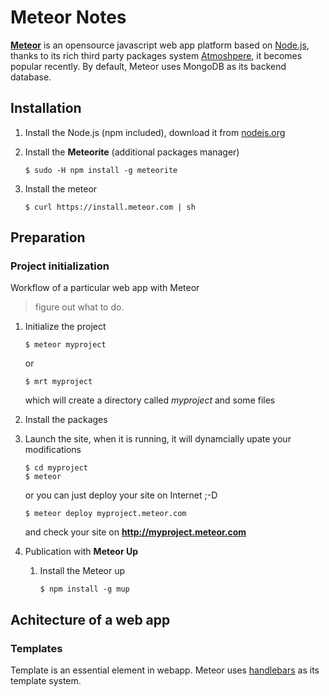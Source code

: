 # Meteor Notes
[**Meteor**](http://www.meteor.com) is an opensource javascript web app platform based on [Node.js](http://nodejs.org), thanks to its rich third party packages system [Atmoshpere](http://atmospherejs.com), it becomes popular recently. By default, Meteor uses MongoDB as its backend database. 

## Installation

1. Install the Node.js (npm included), download it from [nodejs.org](http://nodejs.org/download/)

2. Install the **Meteorite** (additional packages manager)

	```
	$ sudo -H npm install -g meteorite 
	```

3. Install the meteor

	```
	$ curl https://install.meteor.com | sh
	```

## Preparation 

### Project initialization 
Workflow of a particular web app with Meteor


> figure out what to do.

1. Initialize the project

	```
	$ meteor myproject
	```
	or 
	
	```
	$ mrt myproject
	```
	which will create a directory called _myproject_ and some files
2. Install the packages
3. Launch the site, when it is running, it will dynamcially upate your modifications

	```
	$ cd myproject
	$ meteor
	```
	or you can just deploy your site on Internet ;-D
	
	```
	$ meteor deploy myproject.meteor.com
	```
	and check your site on **http://myproject.meteor.com**
	
4. Publication with **Meteor Up**
	1. Install the Meteor up
	
		```
		$ npm install -g mup
		```	
	
## Achitecture of a web app

### Templates
Template is an essential element in webapp. 
Meteor uses [handlebars](http://handlebarsjs.com/) as its template system. 